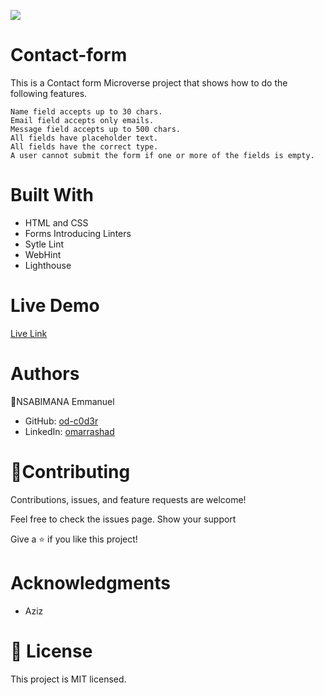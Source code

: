 
![](https://img.shields.io/badge/Microverse-blueviolet)

# Contact-form

This is a Contact form Microverse project that shows how to do the following features.


    Name field accepts up to 30 chars.
    Email field accepts only emails.
    Message field accepts up to 500 chars.
    All fields have placeholder text.
    All fields have the correct type.
    A user cannot submit the form if one or more of the fields is empty.


# Built With

- HTML and CSS
- Forms
Introducing Linters
- Sytle Lint
- WebHint
- Lighthouse

# Live Demo

[Live Link](https://raw.githack.com/Emmyn5600/Contact-form/contact-form/index.html)

# Authors

👤NSABIMANA Emmanuel
- GitHub: [od-c0d3r](https://github.com/od-c0d3r)
- LinkedIn: [omarrashad](https://www.linkedin.com/in/omarrashad/)


# 🤝Contributing

Contributions, issues, and feature requests are welcome!

Feel free to check the issues page. Show your support

Give a ⭐️ if you like this project!

# Acknowledgments

- Aziz

# 📝 License 
This project is MIT licensed.